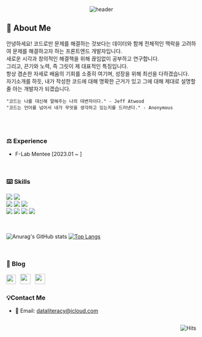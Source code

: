 <div align=center>

  ![header](https://capsule-render.vercel.app/api?type=transparent&text=Hello!%20I'm%20JongHyun.&fontColor=ca294c&animation=blink&fontSize=60)
  
</div>

<h2>
  📝 About Me
</h2>

<p>

  안녕하세요! 코드로만 문제를 해결하는 것보다는 데이터와 함께 전체적인 맥락을 고려하여 문제를 해결하고자 하는 프론트엔드 개발자입니다. </br>
  새로운 시각과 창의적인 해결책을 위해 끊임없이 공부하고 연구합니다. </br>
  그리고, 끈기와 노력, 즉 그릿이 제 대표적인 특징입니다. </br>
  항상 겸손한 자세로 배움의 기회를 소중히 여기며, 성장을 위해 최선을 다하겠습니다.</br>
  자기소개를 하듯, 내가 작성한 코드에 대해 명확한 근거가 있고 그에 대해 제대로 설명할 줄 아는 개발자가 되겠습니다.
    
    "코드는 나를 대신해 말해주는 나의 대변자이다." - Jeff Atwood
    "코드는 언어를 넘어서 내가 무엇을 생각하고 있는지를 드러낸다." - Anonymous

</p>
</br>
</br>

<h3>⚖️ Experience</h3>

  - F-Lab Mentee [2023.01 ~ ]

</br>

<h3> ⌨️ Skills </h3>


<div align=left>
  <div>
    <img src="https://img.shields.io/badge/TypeScript-3178C6?style=flat&logo=TypeScript&logoColor=white"/>
    <img src="https://img.shields.io/badge/React-61DAFB?style=flat&logo=React&logoColor=white"/>
  </div>
  <div>
    <img src="https://img.shields.io/badge/HTML5-E34F26?style=flat&logo=HTML5&logoColor=white"/>
    <img src="https://img.shields.io/badge/CSS3-1572B6?style=flat&logo=CSS3&logoColor=white"/>
    <img src="https://img.shields.io/badge/JavaScript-F7DF1E?style=flat&logo=JavaScript&logoColor=white"/>
  </div>
  <div>
    <img src="https://img.shields.io/badge/Font Awesome-528DD7?style=flat&logo=Font Awesome&logoColor=white"/>
    <img src="https://img.shields.io/badge/Tailwind CSS-06B6D4?style=flat&logo=Tailwind CSS&logoColor=white"/>
    <img src="https://img.shields.io/badge/GitHub-181717?style=flat&logo=GitHub&logoColor=white"/>
    <img src="https://img.shields.io/badge/Git-F05032?style=flat&logo=Git&logoColor=white"/>
  </div>
</div>
</br>

</br>

<div align=left>
  
![Anurag's GitHub stats](https://github-readme-stats.vercel.app/api?username=DataCodeLiteracy&show_icons=true&theme=onedark)
[![Top Langs](https://github-readme-stats.vercel.app/api/top-langs/?username=DataCodeLiteracy&layout=compact)](https://github.com/DataCodeLiteracy/github-readme-stats)

</div>

</br>

<h3>📜 Blog </h3>
  
<a href="https://velog.io/@dataliteracy" target="_blank"><img src="https://noticon-static.tammolo.com/dgggcrkxq/image/upload/v1581345292/noticon/hbwtrewlv2xxxyqe3qpm.png" height="25" paddingRight="20"/></a>
&nbsp;
<a href="https://dataliteracy.tistory.com/" target="_blank"><img src="https://noticon-static.tammolo.com/dgggcrkxq/image/upload/v1567831878/noticon/r5j96kjgofenqdearmdw.png" height="27"/></a>
&nbsp;
<a href="https://datacodeliteracy.github.io/" target="_blank"><img src="https://noticon-static.tammolo.com/dgggcrkxq/image/upload/v1567128822/noticon/osiivsvhnu4nt8doquo0.png" height="27"/></a>

  
<h3>💡Contact Me</h3>

 - 📧 Email: dataliteracy@icloud.com

<h2></h2>

<div align="right">
  
![Hits](https://hits.seeyoufarm.com/api/count/incr/badge.svg?url=https%3A%2F%2Fgithub.com%2FDataCodeLiteracy&count_bg=%2379C83D&title_bg=%23555555&icon=&icon_color=%23C6C0C0&title=hits&edge_flat=false)
  
</div>

